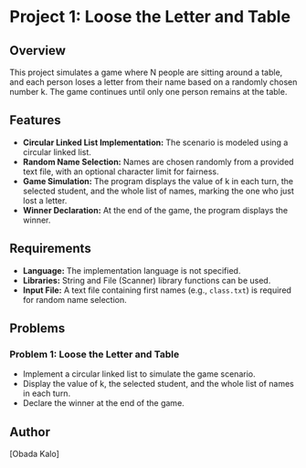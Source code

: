 # Project 1: Loose the Letter and Table

## Overview
This project simulates a game where N people are sitting around a table, and each person loses a letter from their name based on a randomly chosen number k. The game continues until only one person remains at the table.

## Features
- **Circular Linked List Implementation:** The scenario is modeled using a circular linked list.
- **Random Name Selection:** Names are chosen randomly from a provided text file, with an optional character limit for fairness.
- **Game Simulation:** The program displays the value of k in each turn, the selected student, and the whole list of names, marking the one who just lost a letter.
- **Winner Declaration:** At the end of the game, the program displays the winner.

## Requirements
- **Language:** The implementation language is not specified.
- **Libraries:** String and File (Scanner) library functions can be used.
- **Input File:** A text file containing first names (e.g., `class.txt`) is required for random name selection.

## Problems
### Problem 1: Loose the Letter and Table
- Implement a circular linked list to simulate the game scenario.
- Display the value of k, the selected student, and the whole list of names in each turn.
- Declare the winner at the end of the game.


## Author
[Obada Kalo]
